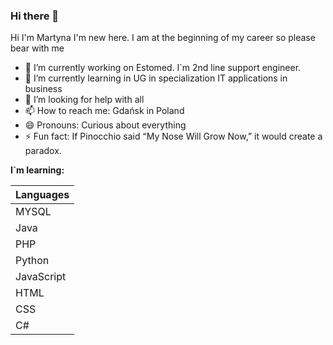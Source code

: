 ### Hi there 👋

Hi I'm Martyna I'm new here. I am at the beginning of my career so please bear with me

- 🔭 I’m currently working on Estomed. I`m 2nd line support engineer.
- 🌱 I’m currently learning in UG in specialization IT applications in business
- 🤔 I’m looking for help with all
- 📫 How to reach me: Gdańsk in Poland
- 😄 Pronouns: Curious about everything
- ⚡ Fun fact: If Pinocchio said “My Nose Will Grow Now,” it would create a paradox.

**I`m learning:**

| Languages |
|-----------|
|MYSQL      |
|Java       |
|PHP        |
|Python     |
|JavaScript |
|HTML       |
|CSS        |
|C#         |
